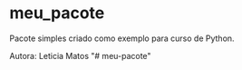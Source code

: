 # meu_pacote

Pacote simples criado como exemplo para curso de Python.

Autora: Leticia Matos
"# meu-pacote"  
